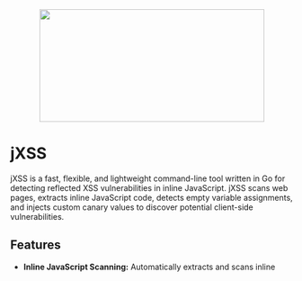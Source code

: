 <center><img src="https://github.com/user-attachments/assets/b04b1017-6a6e-4eb8-b3a3-6cd50148fc32" width="400" height="200"></center>

# jXSS

jXSS is a fast, flexible, and lightweight command-line tool written in Go for detecting reflected XSS vulnerabilities in inline JavaScript. jXSS scans web pages, extracts inline JavaScript code, detects empty variable assignments, and injects custom canary values to discover potential client-side vulnerabilities.

## Features

- **Inline JavaScript Scanning:** Automatically extracts and scans inline <script> tags using GoQuery.
- **Reflected XSS Detection:** Detects empty JavaScript variable assignments and injects a custom canary to identify reflected XSS.
- **Customizable Rules:** Supports custom regex patterns via YAML configuration to fine-tune detection.
- **Concurrent Processing:** Leverages Go's concurrency with a configurable worker pool and rate limiting to scan multiple URLs efficiently.
- **Proxy Support:** (Optional) Allows HTTP/SOCKS5 proxy configuration to bypass rate limits or IP-based restrictions, along with proxy rotation.
- **Flexible Output Formats:** Supports output in text, JSON, CSV, and HTML formats for integration with other tools.
- **Structured Logging:** Uses Logrus for detailed logging and easy debugging.

## Installation
### Using Go
```bash
go install github.com/grumpzsux/jxss/cmd/jxss@latest
```
**Note:** If you face module proxy issues or want to test the latest release, you can bypass the module proxy:
```bash
GOPROXY=direct GOSUMDB=off go install -v github.com/grumpzsux/jxss/cmd/jxss@v0.1.2
```
The binary will be installed in your `$GOPATH/bin` (usually `$HOME/go/bin`).

### Building from Source
```bash
git clone https://github.com/grumpzsux/jxss.git
cd jxss
go build -o jxss ./cmd/jxss
```

## Usage
jXSS requires at least two flags: a file containing target URLs and a custom canary value. Below is the basic usage:
```bash
jxss -list <file> -canary <value> [options]
```

### Command-line Options
- `-list` **Required.** Path to a file containing a list of target URLs (one per line).
- `-canary` **Required.** Custom canary string to be injected into JavaScript variables.
- `-concurrency` Number of concurrent workers (default: 5).
- `-config` Path to a YAML configuration file containing custom regex patterns and proxy settings.
- `-format` Output format: text, json, csv, or html (default: text).
- `-output` File to save the output. If not specified, results are printed to stdout.

![image](https://github.com/user-attachments/assets/fbe8e757-5e8f-45ae-ba0a-ccc0f585aaaa)

## Examples
### Basic Scan
```bash
jxss -list targets.txt -canary Canary123
```
This command will scan each URL in `targets.txt`, inject the string `Canary123` into detected JavaScript variable assignments, and output any reflections.

### With Custom Configuration and JSON Output
```bash
jxss -list urls.txt -canary SecretToken -config config.yaml -format json -output results.json
```
This example uses a custom configuration file (`config.yaml`) to load additional regex patterns or proxy settings, outputs results in JSON format, and writes them to `results.json`.

## Configuration
jXSS supports custom configuration via a YAML file. This file can be used to specify:

- **Custom Regex Patterns:** Additional patterns for detecting JavaScript assignments.
- **Proxy Settings:** A list of proxies (HTTP, HTTPS, or SOCKS5) for rotating requests.
- **Rate Limit:** Configure the number of requests per second.

Example `config.yaml`:
```yaml
patterns:
  - '(?i)(?:var|let|const)\s+([a-zA-Z0-9_$]+)\s*=\s*([\'"])\2'
proxies:
  - "http://127.0.0.1:8080"
  - "socks5://127.0.0.1:1080"
rate_limit: 5
```
## Contributing
Contributions are welcome! Please follow these steps to contribute:

- Fork the Repository.
- Create a Feature Branch:
```bash
git checkout -b feature/your-feature-name
```
- Commit Your Changes:
Follow best practices and write clear commit messages.
- Push Your Branch:
```bash
git push origin feature/your-feature-name
```
- Open a Pull Request.

## Acknowledgments
- GoQuery for HTML parsing.
- Logrus for structured logging.
- ProjectDiscovery for inspiring similar tool structures.
- All contributors and the open-source community.



